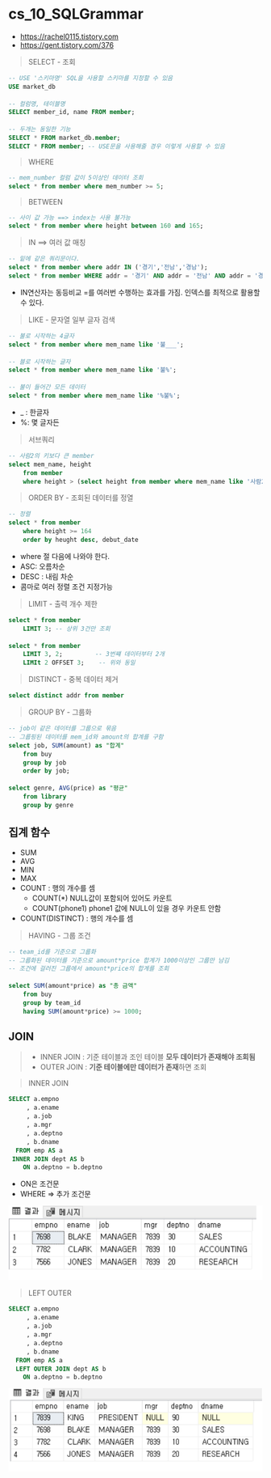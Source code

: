 # cs_10_SQLGrammar

- https://rachel0115.tistory.com
- https://gent.tistory.com/376

> SELECT - 조회

```sql
-- USE '스키마명' SQL을 사용할 스키마를 지정할 수 있음
USE market_db

-- 컬럼명, 테이블명
SELECT member_id, name FROM member;

-- 두개는 동일한 기능
SELECT * FROM market_db.member;
SELECT * FROM member; -- USE문을 사용해줄 경우 이렇게 사용할 수 있음
```



> WHERE

```sql
-- mem_number 컬럼 값이 5이상인 데이터 조회
select * from member where mem_number >= 5;
```



> BETWEEN

```sql
-- 사이 값 가능 ==> index는 사용 불가능
select * from member where height between 160 and 165;
```



> IN ==> 여러 값 매칭

```sql
-- 밑에 같은 쿼리문이다.
select * from member where addr IN ('경기','전남','경남');
select * from member WHERE addr = '경기' AND addr = '전남' AND addr = '경남';
```

- IN연산자는 동등비교 =를 여러번 수행하는 효과를 가짐. 인덱스를 최적으로 활용할 수 있다.



> LIKE - 문자열 일부 글자 검색

```sql
-- 불로 시작하는 4글자
select * from member where mem_name like '불___';

-- 블로 시작하는 글자
select * from member where mem_name like '불%';

-- 불이 들어간 모든 데이터
select * from member where mem_name like '%불%';
```

- _ : 한글자
- %: 몇 글자든



> 서브쿼리

```sql
-- 사람2의 키보다 큰 member
select mem_name, height
	from member
	where height > (select height from member where mem_name like '사람2');
```



> ORDER BY - 조회된 데이터를 정열

```sql
-- 정렬
select * from member
	where height >= 164
	order by heught desc, debut_date
```

- where 절 다음에 나와야 한다.
- ASC: 오름차순
- DESC : 내림 차순
- 콤마로 여러 정렬 조건 지정가능



> LIMIT - 출력 개수 제한

```sql
select * from member
	LIMIT 3; -- 상위 3건만 조회

select * from member
	LIMIT 3, 2;			-- 3번쨰 데이터부터 2개
	LIMIt 2 OFFSET 3;	 -- 위와 동일

```



> DISTINCT - 중복 데이터 제거

```sql
select distinct addr from member
```



> GROUP BY - 그룹화

```sql
-- job이 같은 데이터를 그룹으로 묶음
-- 그룹핑된 데이터를 mem_id와 amount의 합계를 구함
select job, SUM(amount) as "합계"
	from buy
	group by job
	order by job;
	
select genre, AVG(price) as "평균"
	from library
	group by genre
```



## 집계 함수

- SUM
- AVG
- MIN
- MAX
- COUNT : 행의 개수를 셈
  - COUNT(*) NULL값이 포함되어 있어도 카운트
  - COUNT(phone1) phone1 값에 NULL이 있을 경우 카운트 안함
- COUNT(DISTINCT) : 행의 개수를 셈



> HAVING - 그룹 조건

```sql
-- team_id를 기준으로 그룹화
-- 그룹화된 데이터를 기준으로 amount*price 합계가 1000이상인 그룹만 남김
-- 조건에 걸러진 그룹에서 amount*price의 합계를 조회

select SUM(amount*price) as "총 금액"
	from buy
	group by team_id
	having SUM(amount*price) >= 1000;
```



## JOIN

> - INNER JOIN : 기준 테이블과 조인 테이블 **모두 데이터가 존재해야 조회됨**
> - OUTER JOIN : **기준 테이블에만 데이터가 존재**하면 조회



> INNER JOIN

```sql
SELECT a.empno
     , a.ename
     , a.job
     , a.mgr
     , a.deptno
     , b.dname
  FROM emp AS a
 INNER JOIN dept AS b
    ON a.deptno = b.deptno 
```

- ON은 조건문
- WHERE => 추가 조건문

![image-20230523174827938](./cs_10_SQLGrammar.assets/image-20230523174827938.png)



> LEFT OUTER

```sql
SELECT a.empno
     , a.ename
     , a.job
     , a.mgr
     , a.deptno
     , b.dname
  FROM emp AS a
  LEFT OUTER JOIN dept AS b
    ON a.deptno = b.deptno
```

![image-20230523174853304](./cs_10_SQLGrammar.assets/image-20230523174853304.png)





